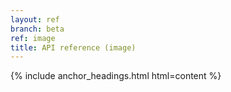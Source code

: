 ```yaml
---
layout: ref
branch: beta
ref: image
title: API reference (image)
---
```

{% include anchor_headings.html html=content %}